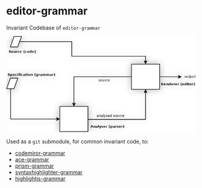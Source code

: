 # editor-grammar

Invariant Codebase of `editor-grammar`



[![Specification - Analyser - Renderer Model](spec-analyser-renderer-diagram.png)](grammar-reference.md#modularity-and-future-directions)



Used as a `git` submodule, for common invariant code, to:


* [codemiror-grammar](https://github.com/foo123/codemirror-grammar)
* [ace-grammar](https://github.com/foo123/ace-grammar)
* [prism-grammar](https://github.com/foo123/prism-grammar)
* [syntaxhighlighter-grammar](https://github.com/foo123/syntaxhighlighter-grammar)
* [highlightjs-grammar](https://github.com/foo123/highlightjs-grammar)
